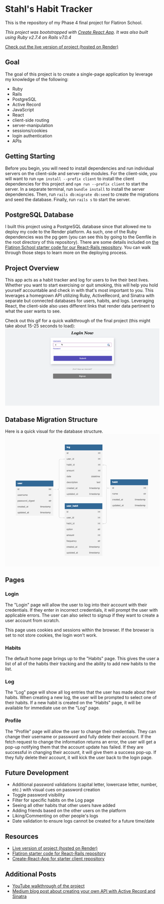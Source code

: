 # Stahl's Habit Tracker

This is the repository of my Phase 4 final project for Flatiron School.

*This project was bootstrapped with [Create React App](https://github.com/facebook/create-react-app). It was also built using Ruby v2.7.4 on Rails v7.0.4*

[Check out the live version of project (hosted on Render)](https://stahl-habit-tracker.onrender.com)

## Goal

The goal of this project is to create a single-page application by leverage my knowledge of the following:
- Ruby
- Rails
- PostgreSQL
- Active Record
- JavaScript
- React
- client-side routing
- server-manipulation
- sessions/cookies
- login authentication
- APIs

## Getting Starting
Before you begin, you will need to install dependencies and run individual servers on the client-side and server-side modules. For the client-side, you will want to run `npm install --prefix client` to install the client dependencies for this project and `npm run --prefix client` to start the server. In a separate terminal, run `bundle install` to install the server dependencies. Then, run `rails db:migrate db:seed` to create the migrations and seed the database. Finally, run `rails s` to start the server.

## PostgreSQL Database
I built this project using a PostgreSQL database since that allowed me to deploy my code to the Render platform. As such, one of the Ruby dependencies was the pg gem (you can see this by going to the Gemfile in the root directory of this repository). There are some details included on [the Flatiron School starter code for our React-Rails repository](https://github.com/learn-co-curriculum/project-template-react-rails-api). You can walk through those steps to learn more on the deploying process.

## Project Overview
This app acts as a habit tracker and log for users to live their best lives. Whether you want to start exercising or quit smoking, this will help you hold yourself accountable and check in with that's most important to you. This leverages a homegrown API utilizing Ruby, ActiveRecord, and Sinatra with separate but connected databases for users, habits, and logs.  Leveraging React, the client-side also uses different links that render data pertinent to what the user wants to see.

Check out this gif for a quick walkthrough of the final project (this might take about 15-25 seconds to load):
![](https://github.com/Andrewstahl/phase-4-final-project/blob/main/media/Flatiron%20Phase%204%20-%20Habit%20Tracker%20Walkthrough.gif)

## Database Migration Structure
Here is a quick visual for the database structure.
![](https://github.com/Andrewstahl/phase-4-final-project/blob/main/media/Flatiron%20Phase%204%20DB%20Structure%20-%20Habit%20Tracker.png)

## Pages
### **Login**
The "Login" page will allow the user to log into their account with their credentials. If they enter in incorrect credentials, it will prompt the user with applicable errors. The user can also select to signup if they want to create a user account from scratch.

This page uses cookies and sessions within the browser. If the browser is set to not store cookies, the login won't work.

### **Habits**
The default home page brings up to the "Habits" page. This gives the user a list of all of the habits their tracking and the ability to add new habits to the list. 

### **Log**
The "Log" page will show all log entries that the user has made about their habits. When creating a new log, the user will be prompted to select one of their habits. If a new habit is created on the "Habits" page, it will be available for immediate use on the "Log" page.

### **Profile**
The "Profile" page will allow the user to change their credentials. They can change their username or password and fully delete their account. If the fetch request to change the information returns an error, the user will get a pop-up notifying them that the account update has failed. If they are successful in changing their account, it will give them a success pop-up. If they fully delete their account, it will kick the user back to the login page.

## Future Development
- Additional password validations (capital letter, lowercase letter, number, etc.) with visual cues on password creation
- Toggle password visibility
- Filter for specific habits on the Log page
- Seeing all other habits that other users have added
- Adding friends based on the other users on the platform
- Liking/Commenting on other people's logs
- Date validation to ensure logs cannot be created for a future time/date

## Resources
- [Live version of project (hosted on Render)](https://stahl-habit-tracker.onrender.com)
- [Flatiron starter code for React-Rails repository](https://github.com/learn-co-curriculum/project-template-react-rails-api)
- [Create-React-App for starter client repository](https://github.com/facebook/create-react-app)

## Additional Posts
- [YouTube walkthrough of the project](https://youtu.be/X9J78frWORc)
- [Medium blog post about creating your own API with Active Record and Sinatra](https://medium.com/@andrewstahlsoftware/creating-your-own-back-end-and-api-with-ruby-part-1-migrations-with-active-record-161deb9a2b6f)

